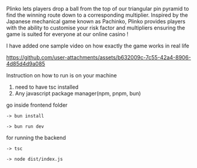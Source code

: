 Plinko lets players drop a ball from the top of our triangular pin pyramid to find the winning route down to a corresponding multiplier. Inspired by the Japanese mechanical game known as Pachinko, Plinko provides players with the ability to customise your risk factor and multipliers ensuring the game is suited for everyone at our online casino !

I have added one sample video on how exactly the game works in real life

https://github.com/user-attachments/assets/b632009c-7c55-42a4-8906-4d85d4d9a085


Instruction on how to run is on your machine

1. need to have tsc installed
2. Any javascript package manager(npm, pnpm, bun)

go inside frontend folder
```
-> bun install 
```
```
-> bun run dev
```

for running the backend 
```
-> tsc 
```

```
-> node dist/index.js
```
